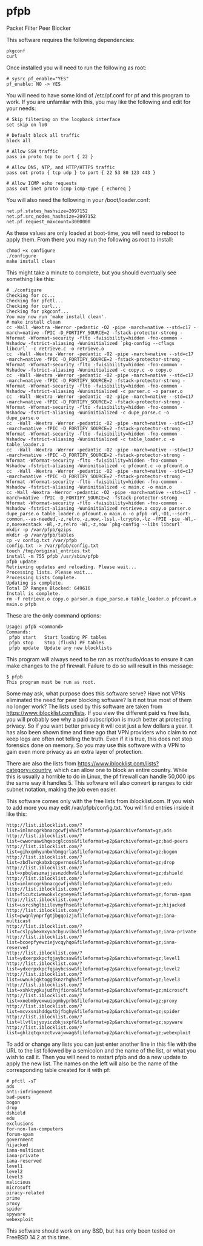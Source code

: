 # pfpb
Packet Filter Peer Blocker

This software requires the following dependencies:

```
pkgconf
curl
```

Once installed you will need to run the following as root:

```
# sysrc pf_enable="YES"
pf_enable: NO -> YES
```
You will need to have some kind of /etc/pf.conf for pf and this program to work. If you are unfamilar with this, you may like the following and edit for your needs:

```
# Skip filtering on the loopback interface
set skip on lo0

# Default block all traffic
block all

# Allow SSH traffic
pass in proto tcp to port { 22 }

# Allow DNS, NTP, and HTTP/HTTPS traffic
pass out proto { tcp udp } to port { 22 53 80 123 443 }

# Allow ICMP echo requests
pass out inet proto icmp icmp-type { echoreq }
```

You will also need the following in your /boot/loader.conf:

```
net.pf.states_hashsize=2097152 
net.pf.src_nodes_hashsize=2097152 
net.pf.request_maxcount=3000000
```

As these values are only loaded at boot-time, you will need to reboot to apply them. From there you may run the following as root to install:

```
chmod +x configure
./configure
make install clean
```

This might take a minute to complete, but you should eventually see something like this:

```
# ./configure
Checking for cc...
Checking for pfctl...
Checking for curl...
Checking for pkgconf...
You may now run 'make install clean'.
# make install clean
cc -Wall -Wextra -Werror -pedantic -O2 -pipe -march=native --std=c17 -march=native -fPIC -D_FORTIFY_SOURCE=2 -fstack-protector-strong -Wformat -Wformat-security -flto -fvisibility=hidden -fno-common -Wshadow -fstrict-aliasing -Wuninitialized `pkg-config --cflags libcurl` -c retrieve.c -o retrieve.o
cc  -Wall -Wextra -Werror -pedantic -O2 -pipe -march=native --std=c17 -march=native -fPIC -D_FORTIFY_SOURCE=2 -fstack-protector-strong -Wformat -Wformat-security -flto -fvisibility=hidden -fno-common -Wshadow -fstrict-aliasing -Wuninitialized -c copy.c -o copy.o
cc  -Wall -Wextra -Werror -pedantic -O2 -pipe -march=native --std=c17 -march=native -fPIC -D_FORTIFY_SOURCE=2 -fstack-protector-strong -Wformat -Wformat-security -flto -fvisibility=hidden -fno-common -Wshadow -fstrict-aliasing -Wuninitialized -c parser.c -o parser.o
cc  -Wall -Wextra -Werror -pedantic -O2 -pipe -march=native --std=c17 -march=native -fPIC -D_FORTIFY_SOURCE=2 -fstack-protector-strong -Wformat -Wformat-security -flto -fvisibility=hidden -fno-common -Wshadow -fstrict-aliasing -Wuninitialized -c dupe_parse.c -o dupe_parse.o
cc  -Wall -Wextra -Werror -pedantic -O2 -pipe -march=native --std=c17 -march=native -fPIC -D_FORTIFY_SOURCE=2 -fstack-protector-strong -Wformat -Wformat-security -flto -fvisibility=hidden -fno-common -Wshadow -fstrict-aliasing -Wuninitialized -c table_loader.c -o table_loader.o
cc  -Wall -Wextra -Werror -pedantic -O2 -pipe -march=native --std=c17 -march=native -fPIC -D_FORTIFY_SOURCE=2 -fstack-protector-strong -Wformat -Wformat-security -flto -fvisibility=hidden -fno-common -Wshadow -fstrict-aliasing -Wuninitialized -c pfcount.c -o pfcount.o
cc  -Wall -Wextra -Werror -pedantic -O2 -pipe -march=native --std=c17 -march=native -fPIC -D_FORTIFY_SOURCE=2 -fstack-protector-strong -Wformat -Wformat-security -flto -fvisibility=hidden -fno-common -Wshadow -fstrict-aliasing -Wuninitialized -c main.c -o main.o
cc -Wall -Wextra -Werror -pedantic -O2 -pipe -march=native --std=c17 -march=native -fPIC -D_FORTIFY_SOURCE=2 -fstack-protector-strong -Wformat -Wformat-security -flto -fvisibility=hidden -fno-common -Wshadow -fstrict-aliasing -Wuninitialized retrieve.o copy.o parser.o dupe_parse.o table_loader.o pfcount.o main.o -o pfpb -Wl,-O1,--sort-common,--as-needed,-z,relro,-z,now,-lssl,-lcrypto,-lz -fPIE -pie -Wl,-z,noexecstack -Wl,-z,relro -Wl,-z,now `pkg-config --libs libcurl`
mkdir -p /var/pfpb/gzips
mkdir -p /var/pfpb/tables
cp -v config.txt /var/pfpb
config.txt -> /var/pfpb/config.txt
touch /tmp/original_entries.txt
install -m 755 pfpb /usr/sbin/pfpb
pfpb update
Retrieving updates and reloading. Please wait...
Processing lists. Please wait...
Processing Lists Complete.
Updating is complete.
Total IP Ranges Blocked: 649616
Install is complete.
rm -f retrieve.o copy.o parser.o dupe_parse.o table_loader.o pfcount.o main.o pfpb
```

These are the only command options:

```
Usage: pfpb <command>
Commands:
 pfpb start   Start loading PF tables
 pfpb stop    Stop (flush) PF tables
 pfpb update  Update any new blocklists
```

This program will always need to be ran as root/sudo/doas to ensure it can make changes to the pf firewall. Failure to do so will result in this message:

```
$ pfpb
This program must be run as root.
```

Some may ask, what purpose does this software serve? Have not VPNs eliminated the need for peer blocking software? Is it not true most of them no longer work? The lists used by this software are taken from https://www.iblocklist.com/lists. If you view the different paid vs free lists, you will probably see why a paid subscription is much better at protecting privacy. So if you want better privacy it will cost just a few dollars a year. It has also been shown time and time ago that VPN providers who claim to not keep logs are often not telling the truth. Even if it is true, this does not stop forensics done on memory. So you may use this software with a VPN to gain even more privacy as an extra layer of protection. 

There are also the lists from https://www.iblocklist.com/lists?category=country, which can allow one to block an entire country. While this is usually a horrible to do in Linux, the pf firewall can handle 50,000 ips the same way it handles 5. This software will also convert ip ranges to cidr subnet notation, making the job even easier.

This software comes only with the free lists from iblocklist.com. If you wish to add more you may edit /var/pfpb/config.txt. You will find entries inside it like this:

```
http://list.iblocklist.com/?list=imlmncgrkbnacgcwfjvh&fileformat=p2p&archiveformat=gz;ads
http://list.iblocklist.com/?list=cwworuawihqvocglcoss&fileformat=p2p&archiveformat=gz;bad-peers
http://list.iblocklist.com/?list=gihxqmhyunbxhbmgqrla&fileformat=p2p&archiveformat=gz;bogon
http://list.iblocklist.com/?list=zbdlwrqkabxbcppvrnos&fileformat=p2p&archiveformat=gz;drop
http://list.iblocklist.com/?list=xpbqleszmajjesnzddhv&fileformat=p2p&archiveformat=gz;dshield
http://list.iblocklist.com/?list=imlmncgrkbnacgcwfjvh&fileformat=p2p&archiveformat=gz;edu
http://list.iblocklist.com/?list=ficutxiwawokxlcyoeye&fileformat=p2p&archiveformat=gz;forum-spam
http://list.iblocklist.com/?list=usrcshglbiilevmyfhse&fileformat=p2p&archiveformat=gz;hijacked
http://list.iblocklist.com/?list=pwqnlynprfgtjbgqoizj&fileformat=p2p&archiveformat=gz;iana-multicast
http://list.iblocklist.com/?list=cslpybexmxyuacbyuvib&fileformat=p2p&archiveformat=gz;iana-private
http://list.iblocklist.com/?list=bcoepfyewziejvcqyhqo&fileformat=p2p&archiveformat=gz;iana-reserved
http://list.iblocklist.com/?list=ydxerpxkpcfqjaybcssw&fileformat=p2p&archiveformat=gz;level1
http://list.iblocklist.com/?list=ydxerpxkpcfqjaybcssw&fileformat=p2p&archiveformat=gz;level2
http://list.iblocklist.com/?list=uwnukjqktoggdknzrhgh&fileformat=p2p&archiveformat=gz;level3
http://list.iblocklist.com/?list=xshktygkujudfnjfioro&fileformat=p2p&archiveformat=gz;microsoft
http://list.iblocklist.com/?list=xoebmbyexwuiogmbyprb&fileformat=p2p&archiveformat=gz;proxy
http://list.iblocklist.com/?list=mcvxsnihddgutbjfbghy&fileformat=p2p&archiveformat=gz;spider
http://list.iblocklist.com/?list=llvtlsjyoyiczbkjsxpf&fileformat=p2p&archiveformat=gz;spyware
http://list.iblocklist.com/?list=ghlzqtqxnzctvvajwwag&fileformat=p2p&archiveformat=gz;webexploit
```

To add or change any lists you can just enter another line in this file with the URL to the list followed by a semicolon and the name of the list, or what you wish to call it. Then you will need to restart pfpb and do a new update to apply the new list. The names on the left will also be the name of the corresponding table created for it with pf:

```
# pfctl -sT
ads
anti-infringement
bad-peers
bogon
drop
dshield
edu
exclusions
for-non-lan-computers
forum-spam
government
hijacked
iana-multicast
iana-private
iana-reserved
level1
level2
level3
malicious
microsoft
piracy-related
prime
proxy
spider
spyware
webexploit
```

This software should work on any BSD, but has only been tested on FreeBSD 14.2 at this time.
